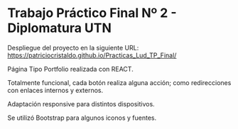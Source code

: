 # Trabajo Práctico Final Nº 2 - Diplomatura UTN
Despliegue del proyecto en la siguiente URL: https://patriciocristaldo.github.io/Practicas_Lud_TP_Final/

Página Tipo Portfolio realizada con REACT. 

Totalmente funcional, cada botón realiza alguna acción; como redirecciones con enlaces internos y externos. 

Adaptación responsive para distintos dispositivos.

Se utilizó Bootstrap para algunos iconos y fuentes.
